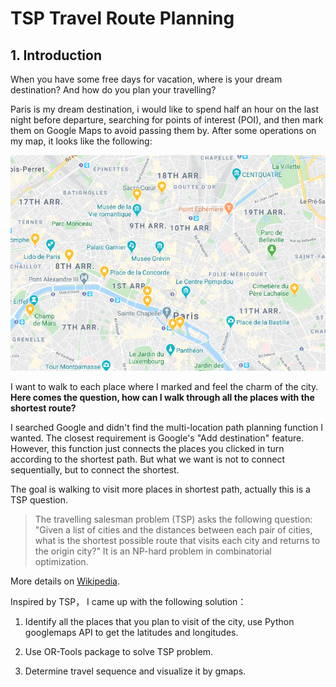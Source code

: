 # TSP Travel Route Planning
## 1. Introduction

When you have some free days for vacation, where is your dream destination? And how do you plan your travelling?

Paris is my dream destination, i would like to spend half an hour on the last night before departure, searching for points of interest (POI), and then mark them on Google Maps to avoid passing them by. After some operations on my map, it looks like the following:

![map](https://github.com/rongrongsang/IBM-Data-Science/blob/master/Paris.PNG "google map")

I want to walk to each place where I marked and feel the charm of the city. **Here comes the question, how can I walk through all the places with the shortest route?**

I searched Google and didn't find the multi-location path planning function I wanted. The closest requirement is Google's "Add destination" feature. However, this function just connects the places you clicked in turn according to the shortest path. But what we want is not to connect sequentially, but to connect the shortest.

The goal is walking to visit more places in shortest path, actually this is  a TSP question. 
> The travelling salesman problem (TSP) asks the following question: "Given a list of cities and the distances between each pair of cities, what is the shortest possible route that visits each city and returns to the origin city?" It is an NP-hard problem in combinatorial optimization.

More details on [Wikipedia](http://https://en.wikipedia.org/wiki/Travelling_salesman_problem).

Inspired by TSP， I came up with the following solution：

1. Identify all the places that you plan to visit of the city, use Python googlemaps API to get the latitudes and longitudes.

1. Use OR-Tools package to solve TSP problem.

1. Determine travel sequence and visualize it by gmaps.
